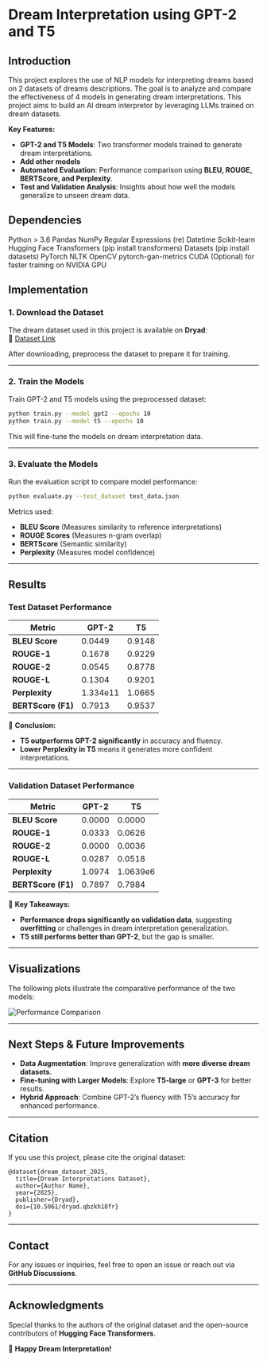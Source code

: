 # Dream Interpretation using GPT-2 and T5

## Introduction
This project explores the use of NLP models for interpreting dreams based on 2 datasets of dreams descriptions. The goal is to analyze and compare the effectiveness of 4 models in generating dream interpretations.
This project aims to build an AI dream interpretor by leveraging LLMs trained on dream datasets.

**Key Features:**
- **GPT-2 and T5 Models**: Two transformer models trained to generate dream interpretations.
- **Add other models**
- **Automated Evaluation**: Performance comparison using **BLEU, ROUGE, BERTScore, and Perplexity**.
- **Test and Validation Analysis**: Insights about how well the models generalize to unseen dream data.

## Dependencies
  Python > 3.6
  Pandas 
  NumPy 
  Regular Expressions (re) 
  Datetime 
  Scikit-learn 
  Hugging Face Transformers (pip install transformers)
  Datasets (pip install datasets)
  PyTorch 
  NLTK 
  OpenCV 
  pytorch-gan-metrics 
  CUDA (Optional) for faster training on NVIDIA GPU

## Implementation

### **1. Download the Dataset**
The dream dataset used in this project is available on **Dryad**:  
🔗 [Dataset Link](https://datadryad.org/stash/dataset/doi:10.5061/dryad.qbzkh18fr)

After downloading, preprocess the dataset to prepare it for training.

---

### **2. Train the Models**
Train GPT-2 and T5 models using the preprocessed dataset:

```bash
python train.py --model gpt2 --epochs 10
python train.py --model t5 --epochs 10
```

This will fine-tune the models on dream interpretation data.

---

### **3. Evaluate the Models**
Run the evaluation script to compare model performance:

```bash
python evaluate.py --test_dataset test_data.json
```

Metrics used:
- **BLEU Score** (Measures similarity to reference interpretations)
- **ROUGE Scores** (Measures n-gram overlap)
- **BERTScore** (Semantic similarity)
- **Perplexity** (Measures model confidence)

---

## **Results**

### **Test Dataset Performance**
| Metric               | GPT-2  | T5    |
|----------------------|--------|-------|
| **BLEU Score**      | 0.0449 | 0.9148 |
| **ROUGE-1**        | 0.1678 | 0.9229 |
| **ROUGE-2**        | 0.0545 | 0.8778 |
| **ROUGE-L**        | 0.1304 | 0.9201 |
| **Perplexity**      | 1.334e11 | 1.0665 |
| **BERTScore (F1)** | 0.7913 | 0.9537 |

📌 **Conclusion:**  
- **T5 outperforms GPT-2 significantly** in accuracy and fluency.
- **Lower Perplexity in T5** means it generates more confident interpretations.

---

### **Validation Dataset Performance**
| Metric               | GPT-2  | T5    |
|----------------------|--------|-------|
| **BLEU Score**      | 0.0000 | 0.0000 |
| **ROUGE-1**        | 0.0333 | 0.0626 |
| **ROUGE-2**        | 0.0000 | 0.0036 |
| **ROUGE-L**        | 0.0287 | 0.0518 |
| **Perplexity**      | 1.0974 | 1.0639e6 |
| **BERTScore (F1)** | 0.7897 | 0.7984 |

📌 **Key Takeaways:**  
- **Performance drops significantly on validation data**, suggesting **overfitting** or challenges in dream interpretation generalization.
- **T5 still performs better than GPT-2**, but the gap is smaller.

---

## **Visualizations**
The following plots illustrate the comparative performance of the two models:

![Performance Comparison](results/performance_comparison.png)

---

## **Next Steps & Future Improvements**
- **Data Augmentation**: Improve generalization with **more diverse dream datasets**.
- **Fine-tuning with Larger Models**: Explore **T5-large** or **GPT-3** for better results.
- **Hybrid Approach**: Combine GPT-2’s fluency with T5’s accuracy for enhanced performance.

---

## **Citation**
If you use this project, please cite the original dataset:
```
@dataset{dream_dataset_2025,
  title={Dream Interpretations Dataset},
  author={Author Name},
  year={2025},
  publisher={Dryad},
  doi={10.5061/dryad.qbzkh18fr}
}
```

---

## **Contact**
For any issues or inquiries, feel free to open an issue or reach out via **GitHub Discussions**.

---

## **Acknowledgments**
Special thanks to the authors of the original dataset and the open-source contributors of **Hugging Face Transformers**.

🚀 **Happy Dream Interpretation!**
